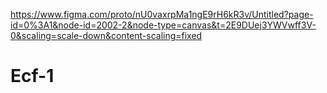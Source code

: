 https://www.figma.com/proto/nU0vaxrpMa1ngE9rH6kR3v/Untitled?page-id=0%3A1&node-id=2002-2&node-type=canvas&t=2E9DUej3YWVwff3V-0&scaling=scale-down&content-scaling=fixed

# Ecf-1
